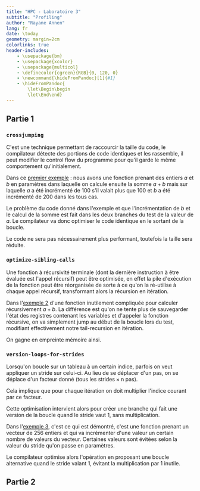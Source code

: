 ```yaml
---
title: "HPC - Laboratoire 3"
subtitle: "Profiling"
author: "Rayane Annen"
lang: fr
date: \today
geometry: margin=2cm
colorlinks: true
header-includes:
    - \usepackage{bm}
    - \usepackage{xcolor}
    - \usepackage{multicol}
    - \definecolor{cgreen}{RGB}{0, 120, 0}
    - \newcommand{\hideFromPandoc}[1]{#1}
    - \hideFromPandoc{
        \let\Begin\begin
        \let\End\end}
---
```


## Partie 1

### `crossjumping`

C'est une technique permettant de raccourcir la taille du code, le compilateur détecte des portions de code identiques et les rassemble, il peut modifier le control flow du programme pour qu'il garde le même comportement qu'initialement.

Dans ce [premier exemple](https://godbolt.org/z/9EYY3frvn) : nous avons une fonction prenant des entiers $a$ et $b$ en paramètres dans laquelle on calcule ensuite la somme $a + b$ mais sur laquelle $a$ a été incrémenté de 100 s'il valait plus que 100 et $b$ a été incrémenté de 200 dans les tous cas.

Le problème du code donné dans l'exemple et que l'incrémentation de $b$ et le calcul de la somme est fait dans les deux branches du test de la valeur de $a$. Le compilateur va donc optimiser le code identique en le sortant de la boucle.

Le code ne sera pas nécessairement plus performant, toutefois la taille sera réduite.

### `optimize-sibling-calls`

Une fonction à récursivité terminale (dont la dernière instruction à être évaluée est l'appel récursif) peut être optimisée, en effet la pile d'exécution de la fonction peut être réorganisée de sorte à ce qu'on la ré-utilise à chaque appel récursif, transformant alors la récursion en itération.

Dans l'[exemple 2](https://godbolt.org/z/ernPxj5j6) d'une fonction inutilement compliquée pour calculer récursivement $a + b$. La différence est qu'on ne tente plus de sauvegarder l'état des registres contenant les variables et d'appeler la fonction récursive, on va simplement jump au début de la boucle lors du test, modifiant effectivement notre tail-recursion en itération.

On gagne en empreinte mémoire ainsi.

### `version-loops-for-strides`

Lorsqu'on boucle sur un tableau à un certain indice, parfois on veut appliquer un stride sur celui-ci. Au lieu de se déplacer d'un pas, on se déplace d'un facteur donné (tous les $\text{strides} \times \text{n}$ pas). 

Cela implique que pour chaque itération on doit multiplier l'indice courant par ce facteur. 

Cette optimisation intervient alors pour créer une branche qui fait une version de la boucle quand le stride vaut 1, sans multiplication.

Dans l'[exemple 3](https://godbolt.org/z/7qP5a6Y6P), c'est ce qui est démontré, c'est une fonction prenant un vecteur de 256 entiers et qui va incrémenter d'une valeur un certain nombre de valeurs du vecteur. Certaines valeurs sont évitées selon la valeur du stride qu'on passe en paramètres.

Le compilateur optimise alors l'opération en proposant une boucle alternative quand le stride valant 1, évitant la multiplication par 1 inutile.


## Partie 2










